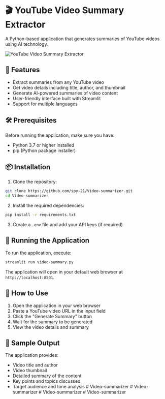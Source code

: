 # 🎬 YouTube Video Summary Extractor

A Python-based application that generates summaries of YouTube videos using AI technology.

![YouTube Video Summary Extractor](docs/app-screenshot.png)

## 🚀 Features

- Extract summaries from any YouTube video
- Get video details including title, author, and thumbnail
- Generate AI-powered summaries of video content
- User-friendly interface built with Streamlit
- Support for multiple languages

## 🛠️ Prerequisites

Before running the application, make sure you have:

- Python 3.7 or higher installed
- pip (Python package installer)

## 📦 Installation

1. Clone the repository:

```bash
git clone https://github.com/spy-21/Video-summarizer.git
cd Video-summarizer
```

2. Install the required dependencies:

```bash
pip install -r requirements.txt
```

3. Create a `.env` file and add your API keys (if required)

## 🚀 Running the Application

To run the application, execute:

```bash
streamlit run video-summary.py
```

The application will open in your default web browser at `http://localhost:8501`.

## 📝 How to Use

1. Open the application in your web browser
2. Paste a YouTube video URL in the input field
3. Click the "Generate Summary" button
4. Wait for the summary to be generated
5. View the video details and summary

## 📄 Sample Output

The application provides:

- Video title and author
- Video thumbnail
- Detailed summary of the content
- Key points and topics discussed
- Target audience and tone analysis
#   V i d e o - s u m m a r i z e r  
 #   V i d e o - s u m m a r i z e r  
 #   V i d e o - s u m m a r i z e r  
 #   V i d e o - s u m m a r i z e r  
 